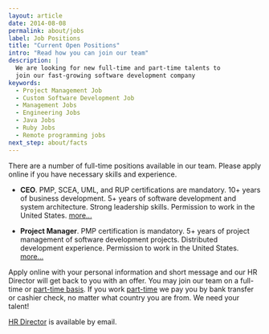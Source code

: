 ```yaml
---
layout: article
date: 2014-08-08
permalink: about/jobs
label: Job Positions
title: "Current Open Positions"
intro: "Read how you can join our team"
description: |
  We are looking for new full-time and part-time talents to
  join our fast-growing software development company
keywords:
  - Project Management Job
  - Custom Software Development Job
  - Management Jobs
  - Engineering Jobs
  - Java Jobs
  - Ruby Jobs
  - Remote programming jobs
next_step: about/facts
---
```


There are a number of full-time positions available in our team. Please apply online if you have
necessary skills and experience.

 * **CEO**. PMP, SCEA, UML, and RUP certifications are mandatory.
  10+ years of business development. 5+ years
  of software development and system architecture.
  Strong leadership skills.
  Permission to work in the United States.
  [more...](/about/jobs/CEO)

 * **Project Manager**.
  PMP certification is mandatory. 5+ years of project management
  of software development projects. Distributed development
  experience. Permission to work in the United States.
  [more...](/about/jobs/PM)

Apply online with your personal information and short message and our HR Director will get back to
you with an offer. You may join our team on a full-time or [part-time basis](/about/teams). If you
work [part-time](/about/teams) we pay you by bank transfer or cashier check, no matter what country
you are from. We need your talent!

[HR Director](mailto:hr@technoparkcorp.com) is available by email.
